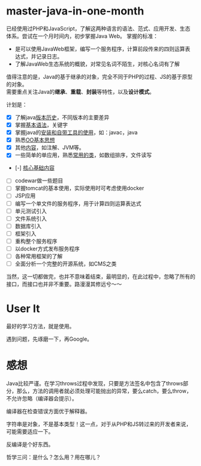 # master-java-in-one-month

已经使用过PHP和JavaScript，了解这两种语言的语法、范式、应用开发、生态体系。尝试在一个月时间内，初步掌握Java Web。
掌握的标准：
- 是可以使用JavaWeb框架，编写一个服务程序，计算前段传来的四则运算表达式，并记录日志。
- 了解JavaWeb生态系统的概貌，对常见名词不陌生，对核心名词有了解

值得注意的是，Java的基于继承的对象，完全不同于PHP的过程、JS的基于原型的对象。  
需要重点关注Java的**继承**、**重载**、**封装**等特性，以及**设计模式**。

计划是：
- [x] 了解java[版本历史](./docs/history.md)，不同版本的主要差异
- [x] 掌握[基本语法](./docs/basic.md)，关键字
- [x] 掌握java的[安装和自带工具的使用](./docs/intro.md)，如：javac，java
- [x] 熟悉[OO基本思想](./docs/oop.md)
- [x] 其他[内容](./docs/misc.md)，如注解、JVM等。
- [x] 一些简单的单应用，熟悉[常用的类](./docs/objects.md)，如数组排序，文件读写
- [-] [核心基础内容](./docs/all-vip-class.md)
- [ ] codewar做一些题目
- [ ] 掌握tomcat的基本使用，实际使用时可考虑使用docker
- [ ] JSP应用
- [ ] 编写一个单文件的服务程序，用于计算四则运算表达式
- [ ] 单元测试引入
- [ ] 文件系统引入
- [ ] 数据库引入
- [ ] 框架引入
- [ ] 重构整个服务程序
- [ ] 以docker方式发布服务程序
- [ ] 各种常用框架的了解
- [ ] 全面分析一个完整的开源系统，如CMS之类

当然，这一切都做完，也并不意味着结束，最明显的，在此过程中，忽略了所有的接口，而接口也并非不重要。路漫漫其修远兮～～

# User It

最好的学习方法，就是使用。

遇到问题，先琢磨一下，再Google。

# 感想

Java比较严谨。在学习throws过程中发现，只要是方法签名中包含了throws部分，那么，方法的调用者就必须处理可能抛出的异常，要么catch，要么throw，不允许忽略（编译器会提示）。

编译器在检查错误方面优于解释器。

字符串是对象，不是基本类型！这一点，对于从PHP和JS转过来的开发者来说，可能需要适应一下。

反编译是个好东西。

哲学三问：是什么？怎么用？用在哪儿？
